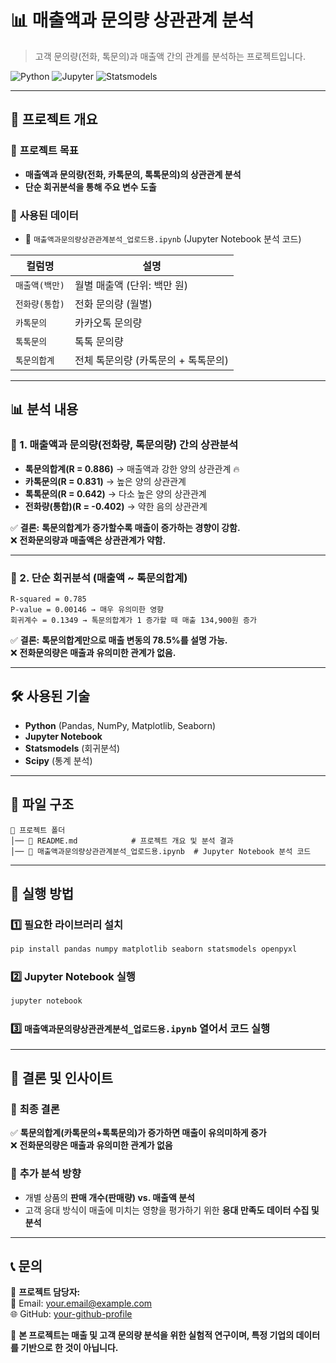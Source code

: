 # 📊 매출액과 문의량 상관관계 분석

> 고객 문의량(전화, 톡문의)과 매출액 간의 관계를 분석하는 프로젝트입니다.

![Python](https://img.shields.io/badge/Python-3.8%2B-blue.svg) ![Jupyter](https://img.shields.io/badge/Jupyter-Notebook-orange) ![Statsmodels](https://img.shields.io/badge/Statsmodels-OLS-green)

---

## 📌 프로젝트 개요
### 🔹 **프로젝트 목표**
- **매출액과 문의량(전화, 카톡문의, 톡톡문의)의 상관관계 분석**
- **단순 회귀분석을 통해 주요 변수 도출**
  
### 🔹 **사용된 데이터**
- 📂 `매출액과문의량상관관계분석_업로드용.ipynb` (Jupyter Notebook 분석 코드)
  
| 컬럼명 | 설명 |
|--------|----------------|
| `매출액(백만)` | 월별 매출액 (단위: 백만 원) |
| `전화량(통합)` | 전화 문의량 (월별) |
| `카톡문의` | 카카오톡 문의량 |
| `톡톡문의` | 톡톡 문의량 |
| `톡문의합계` | 전체 톡문의량 (카톡문의 + 톡톡문의) |

---

## 📊 분석 내용
### 🔹 1. **매출액과 문의량(전화량, 톡문의량) 간의 상관분석**
- **톡문의합계(R = 0.886)** → 매출액과 강한 양의 상관관계 🔥  
- **카톡문의(R = 0.831)** → 높은 양의 상관관계  
- **톡톡문의(R = 0.642)** → 다소 높은 양의 상관관계  
- **전화량(통합)(R = -0.402)** → 약한 음의 상관관계  

✅ **결론:** **톡문의합계가 증가할수록 매출이 증가하는 경향이 강함.**  
❌ **전화문의량과 매출액은 상관관계가 약함.**

---

### 🔹 2. **단순 회귀분석 (매출액 ~ 톡문의합계)**
```plaintext
R-squared = 0.785
P-value = 0.00146 → 매우 유의미한 영향
회귀계수 = 0.1349 → 톡문의합계가 1 증가할 때 매출 134,900원 증가
```
✅ **결론:** **톡문의합계만으로 매출 변동의 78.5%를 설명 가능.**  
❌ **전화문의량은 매출과 유의미한 관계가 없음.**  

---

## 🛠 사용된 기술
- **Python** (Pandas, NumPy, Matplotlib, Seaborn)
- **Jupyter Notebook**
- **Statsmodels** (회귀분석)
- **Scipy** (통계 분석)

---

## 📂 파일 구조
```plaintext
📁 프로젝트 폴더
│── 📄 README.md            # 프로젝트 개요 및 분석 결과
│── 📄 매출액과문의량상관관계분석_업로드용.ipynb  # Jupyter Notebook 분석 코드
```

---

## 🚀 실행 방법
### 1️⃣ **필요한 라이브러리 설치**
```bash
pip install pandas numpy matplotlib seaborn statsmodels openpyxl
```
### 2️⃣ **Jupyter Notebook 실행**
```bash
jupyter notebook
```
### 3️⃣ **`매출액과문의량상관관계분석_업로드용.ipynb` 열어서 코드 실행**

---

## 📢 결론 및 인사이트
### 🎯 **최종 결론**
✅ **톡문의합계(카톡문의+톡톡문의)가 증가하면 매출이 유의미하게 증가**  
❌ **전화문의량은 매출과 유의미한 관계가 없음**  

### 📌 **추가 분석 방향**
- 개별 상품의 **판매 개수(판매량) vs. 매출액 분석**  
- 고객 응대 방식이 매출에 미치는 영향을 평가하기 위한 **응대 만족도 데이터 수집 및 분석**  

---

## 📞 문의
👤 **프로젝트 담당자:**  
📧 Email: your.email@example.com  
🌐 GitHub: [your-github-profile](https://github.com/your-github-profile)  

📌 **본 프로젝트는 매출 및 고객 문의량 분석을 위한 실험적 연구이며, 특정 기업의 데이터를 기반으로 한 것이 아닙니다.**
